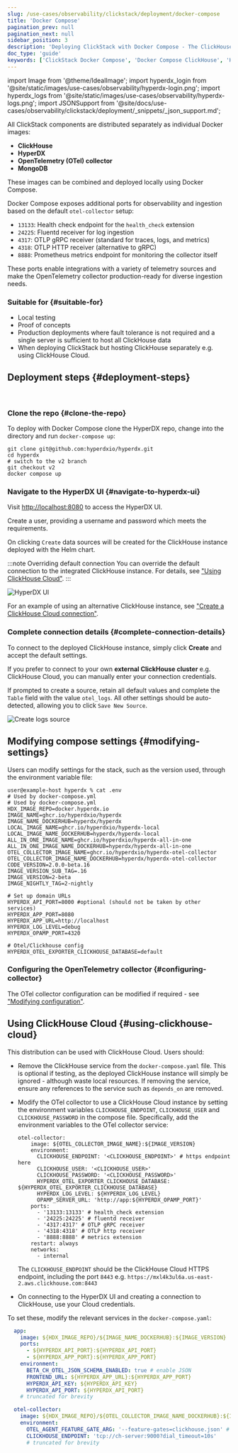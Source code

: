 ```yaml
---
slug: /use-cases/observability/clickstack/deployment/docker-compose
title: 'Docker Compose'
pagination_prev: null
pagination_next: null
sidebar_position: 3
description: 'Deploying ClickStack with Docker Compose - The ClickHouse Observability Stack'
doc_type: 'guide'
keywords: ['ClickStack Docker Compose', 'Docker Compose ClickHouse', 'HyperDX Docker deployment', 'ClickStack deployment guide', 'OpenTelemetry Docker Compose']
---
```


import Image from '@theme/IdealImage';
import hyperdx_login from '@site/static/images/use-cases/observability/hyperdx-login.png';
import hyperdx_logs from '@site/static/images/use-cases/observability/hyperdx-logs.png';
import JSONSupport from '@site/docs/use-cases/observability/clickstack/deployment/_snippets/_json_support.md';

All ClickStack components are distributed separately as individual Docker images:

* **ClickHouse**
* **HyperDX**
* **OpenTelemetry (OTel) collector**
* **MongoDB**

These images can be combined and deployed locally using Docker Compose.

Docker Compose exposes additional ports for observability and ingestion based on the default `otel-collector` setup:

- `13133`: Health check endpoint for the `health_check` extension
- `24225`: Fluentd receiver for log ingestion
- `4317`: OTLP gRPC receiver (standard for traces, logs, and metrics)
- `4318`: OTLP HTTP receiver (alternative to gRPC)
- `8888`: Prometheus metrics endpoint for monitoring the collector itself

These ports enable integrations with a variety of telemetry sources and make the OpenTelemetry collector production-ready for diverse ingestion needs.

### Suitable for {#suitable-for}

* Local testing
* Proof of concepts
* Production deployments where fault tolerance is not required and a single server is sufficient to host all ClickHouse data
* When deploying ClickStack but hosting ClickHouse separately e.g. using ClickHouse Cloud.

## Deployment steps {#deployment-steps}
<br/>

<VerticalStepper headerLevel="h3">

### Clone the repo {#clone-the-repo}

To deploy with Docker Compose clone the HyperDX repo, change into the directory and run `docker-compose up`:

```shell
git clone git@github.com:hyperdxio/hyperdx.git
cd hyperdx
# switch to the v2 branch
git checkout v2
docker compose up
```

### Navigate to the HyperDX UI {#navigate-to-hyperdx-ui}

Visit [http://localhost:8080](http://localhost:8080) to access the HyperDX UI.

Create a user, providing a username and password which meets the requirements. 

On clicking `Create` data sources will be created for the ClickHouse instance deployed with the Helm chart.

:::note Overriding default connection
You can override the default connection to the integrated ClickHouse instance. For details, see ["Using ClickHouse Cloud"](#using-clickhouse-cloud).
:::

<Image img={hyperdx_login} alt="HyperDX UI" size="lg"/>

For an example of using an alternative ClickHouse instance, see ["Create a ClickHouse Cloud connection"](/use-cases/observability/clickstack/getting-started#create-a-cloud-connection).

### Complete connection details {#complete-connection-details}

To connect to the deployed ClickHouse instance, simply click **Create** and accept the default settings.  

If you prefer to connect to your own **external ClickHouse cluster** e.g. ClickHouse Cloud, you can manually enter your connection credentials.

If prompted to create a source, retain all default values and complete the `Table` field with the value `otel_logs`. All other settings should be auto-detected, allowing you to click `Save New Source`.

<Image img={hyperdx_logs} alt="Create logs source" size="md"/>

</VerticalStepper>

## Modifying compose settings {#modifying-settings}

Users can modify settings for the stack, such as the version used, through the environment variable file:

```shell
user@example-host hyperdx % cat .env
# Used by docker-compose.yml
# Used by docker-compose.yml
HDX_IMAGE_REPO=docker.hyperdx.io
IMAGE_NAME=ghcr.io/hyperdxio/hyperdx
IMAGE_NAME_DOCKERHUB=hyperdx/hyperdx
LOCAL_IMAGE_NAME=ghcr.io/hyperdxio/hyperdx-local
LOCAL_IMAGE_NAME_DOCKERHUB=hyperdx/hyperdx-local
ALL_IN_ONE_IMAGE_NAME=ghcr.io/hyperdxio/hyperdx-all-in-one
ALL_IN_ONE_IMAGE_NAME_DOCKERHUB=hyperdx/hyperdx-all-in-one
OTEL_COLLECTOR_IMAGE_NAME=ghcr.io/hyperdxio/hyperdx-otel-collector
OTEL_COLLECTOR_IMAGE_NAME_DOCKERHUB=hyperdx/hyperdx-otel-collector
CODE_VERSION=2.0.0-beta.16
IMAGE_VERSION_SUB_TAG=.16
IMAGE_VERSION=2-beta
IMAGE_NIGHTLY_TAG=2-nightly

# Set up domain URLs
HYPERDX_API_PORT=8000 #optional (should not be taken by other services)
HYPERDX_APP_PORT=8080
HYPERDX_APP_URL=http://localhost
HYPERDX_LOG_LEVEL=debug
HYPERDX_OPAMP_PORT=4320

# Otel/Clickhouse config
HYPERDX_OTEL_EXPORTER_CLICKHOUSE_DATABASE=default
```

### Configuring the OpenTelemetry collector {#configuring-collector}

The OTel collector configuration can be modified if required - see ["Modifying configuration"](/use-cases/observability/clickstack/ingesting-data/otel-collector#modifying-otel-collector-configuration).

## Using ClickHouse Cloud {#using-clickhouse-cloud}

This distribution can be used with ClickHouse Cloud. Users should:

- Remove the ClickHouse service from the `docker-compose.yaml` file. This is optional if testing, as the deployed ClickHouse instance will simply be ignored - although waste local resources. If removing the service, ensure any references to the service such as `depends_on` are removed.
- Modify the OTel collector to use a ClickHouse Cloud instance by setting the environment variables `CLICKHOUSE_ENDPOINT`, `CLICKHOUSE_USER` and `CLICKHOUSE_PASSWORD` in the compose file. Specifically, add the environment variables to the OTel collector service:

    ```shell
    otel-collector:
        image: ${OTEL_COLLECTOR_IMAGE_NAME}:${IMAGE_VERSION}
        environment:
          CLICKHOUSE_ENDPOINT: '<CLICKHOUSE_ENDPOINT>' # https endpoint here
          CLICKHOUSE_USER: '<CLICKHOUSE_USER>'
          CLICKHOUSE_PASSWORD: '<CLICKHOUSE_PASSWORD>'
          HYPERDX_OTEL_EXPORTER_CLICKHOUSE_DATABASE: ${HYPERDX_OTEL_EXPORTER_CLICKHOUSE_DATABASE}
          HYPERDX_LOG_LEVEL: ${HYPERDX_LOG_LEVEL}
          OPAMP_SERVER_URL: 'http://app:${HYPERDX_OPAMP_PORT}'
        ports:
          - '13133:13133' # health_check extension
          - '24225:24225' # fluentd receiver
          - '4317:4317' # OTLP gRPC receiver
          - '4318:4318' # OTLP http receiver
          - '8888:8888' # metrics extension
        restart: always
        networks:
          - internal
    ```

    The `CLICKHOUSE_ENDPOINT` should be the ClickHouse Cloud HTTPS endpoint, including the port `8443` e.g. `https://mxl4k3ul6a.us-east-2.aws.clickhouse.com:8443`

- On connecting to the HyperDX UI and creating a connection to ClickHouse, use your Cloud credentials.

<JSONSupport/>

To set these, modify the relevant services in the `docker-compose.yaml`:

```yaml
  app:
    image: ${HDX_IMAGE_REPO}/${IMAGE_NAME_DOCKERHUB}:${IMAGE_VERSION}
    ports:
      - ${HYPERDX_API_PORT}:${HYPERDX_API_PORT}
      - ${HYPERDX_APP_PORT}:${HYPERDX_APP_PORT}
    environment:
      BETA_CH_OTEL_JSON_SCHEMA_ENABLED: true # enable JSON
      FRONTEND_URL: ${HYPERDX_APP_URL}:${HYPERDX_APP_PORT}
      HYPERDX_API_KEY: ${HYPERDX_API_KEY}
      HYPERDX_API_PORT: ${HYPERDX_API_PORT}
    # truncated for brevity

  otel-collector:
    image: ${HDX_IMAGE_REPO}/${OTEL_COLLECTOR_IMAGE_NAME_DOCKERHUB}:${IMAGE_VERSION}
    environment:
      OTEL_AGENT_FEATURE_GATE_ARG: '--feature-gates=clickhouse.json' # enable JSON
      CLICKHOUSE_ENDPOINT: 'tcp://ch-server:9000?dial_timeout=10s' 
      # truncated for brevity
```
